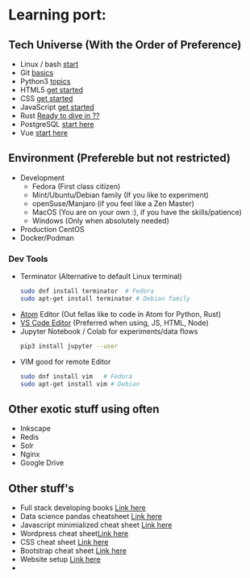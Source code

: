 # Learning port:

## Tech Universe (With the Order of Preference)

- Linux / bash [start](Linux.md)
- Git [basics](git.md)
- Python3 [topics](python.md)
- HTML5 [get started](html.md)
- CSS [get started](css.md)
- JavaScript [get started](js.md)
- Rust [Ready to dive in ??](rust.md)
- PostgreSQL [start here](db.md)
- Vue [start here](vue.md)

## Environment (Prefereble but not restricted)

- Development
    - Fedora (First class citizen)
    - Mint/Ubuntu/Debian family (If you like to experiment)
    - openSuse/Manjaro (if you feel like a Zen Master)
    - MacOS (You are on your own :), if you have the skills/patience)
    - Windows (Only when absolutely needed)
- Production CentOS
- Docker/Podman

### Dev Tools

- Terminator (Alternative to default Linux terminal)
    ```sh
    sudo dnf install terminator  # Fedora
    sudo apt-get install terminator # Debian family
    ```
- [Atom](https://atom.io) Editor  (Out fellas like to code in Atom for Python, Rust)
- [VS Code Editor](https://code.visualstudio.com/) (Preferred when using, JS, HTML, Node)
- Jupyter Notebook / Colab for experiments/data flows
    ```sh
    pip3 install jupyter --user
    ```
- VIM good for remote Editor
    ```sh
    sudo dnf install vim   # Fedora
    sudo apt-get install vim # Debian
    ```

## Other exotic stuff using often  

 - Inkscape
 - Redis
 - Solr
 - Nginx
 - Google Drive
 
## Other stuff's
 - Full stack developing books [Link here](https://flaviocopes.com/page/list-subscribed/?ref=css-book)
 - Data science pandas cheatsheet [Link here](https://towardsdatascience.com/my-python-pandas-cheat-sheet-746b11e44368)
 - Javascript minimialized cheat sheet [Link here](https://websitesetup.org/wp-content/uploads/2020/09/Javascript-Cheat-Sheet.pdf)
 - Wordpress cheat sheet[Link here](https://websitesetup.org/wordpress-cheat-sheet/)
 - CSS cheat sheet [Link here](https://websitesetup.org/css3-cheat-sheet/)
 - Bootstrap cheat sheet [Link here](https://websitesetup.org/bootstrap-cheat-sheet/)
 - Website setup [Link here](https://websitesetup.org/)
 - 
